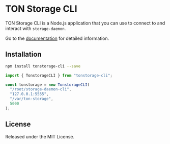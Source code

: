 # TON Storage CLI

TON Storage CLI is a Node.js application that you can use to connect to and interact with `storage-daemon`.

Go to the [documentation](https://ndatg.github.io/tonstorage-cli/) for detailed information.

## Installation

```bash
npm install tonstorage-cli --save
```

```js
import { TonstorageCLI } from "tonstorage-cli";

const tonstorage = new TonstorageCLI(
  "/root/storage-daemon-cli",
  "127.0.0.1:5555",
  "/var/ton-storage",
  5000
);
```

## License

Released under the MIT License.
